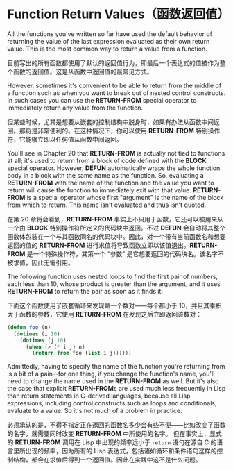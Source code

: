 # Function Return Values（函数返回值）

All the functions you've written so far have used the default behavior
of returning the value of the last expression evaluated as their own
return value. This is the most common way to return a value from a
function.

目前写出的所有函数都使用了默认的返回值行为，即最后一个表达式的值被作为整个函数的返回值。这是从函数中返回值的最常见方式。

However, sometimes it's convenient to be able to return from the
middle of a function such as when you want to break out of nested
control constructs. In such cases you can use the **RETURN-FROM** special
operator to immediately return any value from the function.

但某些时候，尤其是想要从嵌套的控制结构中脱身时，如果有办法从函数中间返回。那将是非常便利的。在这种情况下，你可以使用
**RETURN-FROM** 特别操作符，它能够立即以任何值从函数中间返回。

You'll see in Chapter 20 that **RETURN-FROM** is actually not tied to
functions at all; it's used to return from a block of code defined
with the **BLOCK** special operator. However, **DEFUN** automatically wraps
the whole function body in a block with the same name as the
function. So, evaluating a **RETURN-FROM** with the name of the function
and the value you want to return will cause the function to
immediately exit with that value. **RETURN-FROM** is a special operator
whose first "argument" is the name of the block from which to
return. This name isn't evaluated and thus isn't quoted.

在第 20 章将会看到，**RETURN-FROM**
事实上不只用于函数，它还可以被用来从一个由 **BLOCK**
特别操作符所定义的代码块中返回。不过 **DEFUN**
会自动将其整个函数体包装在一个与其函数同名的代码块中。因此，对一个带有当前函数名和想要返回的值的
**RETURN-FROM** 进行求值将导致函数立即以该值退出。**RETURN-FROM**
是一个特殊操作符，其第一个 “参数” 是它想要返回的代码块名。该名字不被求值，因此无需引用。

The following function uses nested loops to find the first pair of
numbers, each less than 10, whose product is greater than the
argument, and it uses **RETURN-FROM** to return the pair as soon as it
finds it:

下面这个函数使用了嵌套循环来发现第一个数对——每个都小于
10，并且其乘积大于函数的参数，它使用 **RETURN-FROM** 在发现之后立即返回该数对：

```lisp
(defun foo (n)
  (dotimes (i 10)
    (dotimes (j 10)
      (when (> (* i j) n)
        (return-from foo (list i j))))))
```

Admittedly, having to specify the name of the function you're
returning from is a bit of a pain--for one thing, if you change the
function's name, you'll need to change the name used in the
**RETURN-FROM** as well. But it's also the case that explicit **RETURN-FROM**s
are used much less frequently in Lisp than return statements in
C-derived languages, because all Lisp expressions, including control
constructs such as loops and conditionals, evaluate to a value. So
it's not much of a problem in practice.

必须承认的是，不得不指定正在返回的函数名多少会有些不便——比如改变了函数的名字，就需要同时改变
**RETURN-FROM** 中所使用的名字。 但在事实上，显式的
**RETURN-FROM** 调用在 Lisp 中出现的频率远小于 `return`
语句在源自 C 的语言里所出现的频率，因为所有的 Lisp
表达式，包括诸如循环和条件语句这样的控制结构，都会在求值后得到一个返回值。因此在实践中这不是什么问题。
